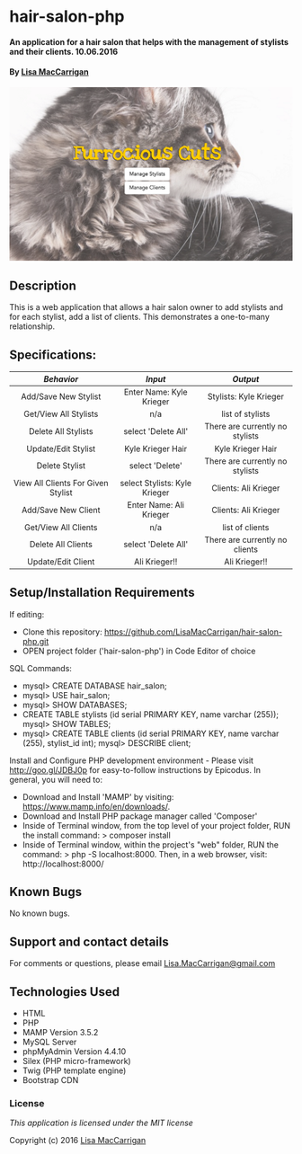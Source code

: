 # hair-salon-php

#### An application for a hair salon that helps with the management of stylists and their clients. 10.06.2016

#### By [Lisa MacCarrigan](https://github.com/lisamaccarrigan)

![screenshot of project main page](web-app.png)

## Description

This is a web application that allows a hair salon owner to add stylists and for each stylist, add a list of clients. This demonstrates a one-to-many relationship.

## Specifications:
| _Behavior_ | _Input_ | _Output_ |
|:---------------------------------------------------------------------:|:---------------------------------------------------------------------------:|:-------------------------------------------------------------------------------------------------------------------:|
| Add/Save New Stylist | Enter Name: Kyle Krieger | Stylists: Kyle Krieger |
| Get/View All Stylists | n/a | list of stylists |
| Delete All Stylists | select 'Delete All' | There are currently no stylists |
| Update/Edit Stylist | Kyle Krieger Hair | Kyle Krieger Hair |
| Delete Stylist | select 'Delete' | There are currently no stylists |
| View All Clients For Given Stylist | select Stylists: Kyle Krieger | Clients: Ali Krieger |
| Add/Save New Client | Enter Name: Ali Krieger | Clients: Ali Krieger |
| Get/View All Clients | n/a | list of clients |
| Delete All Clients | select 'Delete All' | There are currently no clients |
| Update/Edit Client | Ali Krieger!! | Ali Krieger!! |

## Setup/Installation Requirements

If editing:
* Clone this repository: https://github.com/LisaMacCarrigan/hair-salon-php.git
* OPEN project folder ('hair-salon-php') in Code Editor of choice

SQL Commands:
* mysql> CREATE DATABASE hair_salon;
* mysql> USE hair_salon;
* mysql> SHOW DATABASES;
* CREATE TABLE stylists (id serial PRIMARY KEY, name varchar (255));
mysql> SHOW TABLES;
* mysql> CREATE TABLE clients (id serial PRIMARY KEY, name varchar (255), stylist_id int);
mysql> DESCRIBE client;

Install and Configure PHP development environment - Please visit http://goo.gl/JDBJ0p for easy-to-follow instructions by Epicodus. In general, you will need to:
* Download and Install 'MAMP' by visiting: https://www.mamp.info/en/downloads/.
* Download and Install PHP package manager called 'Composer'
* Inside of Terminal window, from the top level of your project folder, RUN the install command: > composer install
* Inside of Terminal window, within the project's "web" folder, RUN the command: > php -S localhost:8000. Then, in a web browser, visit: http://localhost:8000/

## Known Bugs

No known bugs.

## Support and contact details

For comments or questions, please email Lisa.MacCarrigan@gmail.com

## Technologies Used

* HTML
* PHP
* MAMP Version 3.5.2
* MySQL Server
* phpMyAdmin Version 4.4.10
* Silex (PHP micro-framework)
* Twig (PHP template engine)
* Bootstrap CDN

### License

*This application is licensed under the MIT license*

Copyright (c) 2016 [Lisa MacCarrigan](https://github.com/lisamaccarrigan)
